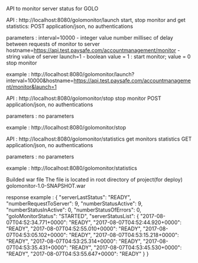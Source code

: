 API to monitor server status for GOLO

API : http://localhost:8080/golomonitor/launch
      start, stop monitor and get statistics:
 POST application/json, no authentications

parameters :
            interval=10000   - integer value number millisec of delay between requests of monitor to server
            hostname=https://api.test.paysafe.com/accountmanagement/monitor  - string value of server
            launch=1 - boolean value = 1  : start monitor; value = 0 stop monitor

example :
http://localhost:8080/golomonitor/launch?interval=10000&hostname=https://api.test.paysafe.com/accountmanagement/monitor&launch=1

API : http://localhost:8080/golomonitor/stop
      stop monitor
 POST application/json, no authentications

parameters : no parameters

example :
http://localhost:8080/golomonitor/stop


API : http://localhost:8080/golomonitor/statistics
      get monitors statistics
 GET application/json, no authentications

parameters : no parameters

example :
http://localhost:8080/golomonitor/statistics

Builded war file The file is located in root directory of project(for deploy) golomonitor-1.0-SNAPSHOT.war

response example :
{
    "serverLastStatus": "READY",
    "numberRequestToServer": 9,
    "numberStatusActive": 9,
    "numberStatusInActive": 0,
    "numberStatusOfErrors": 0,
    "goloMonitorStatus": "STARTED",
    "serverStatusList": {
        "2017-08-07T04:52:34.771+0000": "READY",
        "2017-08-07T04:52:44.920+0000": "READY",
        "2017-08-07T04:52:55.010+0000": "READY",
        "2017-08-07T04:53:05.102+0000": "READY",
        "2017-08-07T04:53:15.218+0000": "READY",
        "2017-08-07T04:53:25.314+0000": "READY",
        "2017-08-07T04:53:35.431+0000": "READY",
        "2017-08-07T04:53:45.530+0000": "READY",
        "2017-08-07T04:53:55.647+0000": "READY"
    }
}



